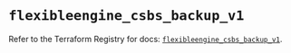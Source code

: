 # `flexibleengine_csbs_backup_v1`

Refer to the Terraform Registry for docs: [`flexibleengine_csbs_backup_v1`](https://registry.terraform.io/providers/flexibleenginecloud/flexibleengine/1.46.0/docs/resources/csbs_backup_v1).
